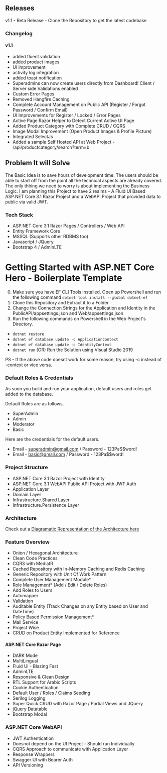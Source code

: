 ## Releases
v1.1 - Beta Release - Clone the Repository to get the latest codebase

### Changelog
#### v1.1
* added fluent validation
* added product images
* UI improvement
* activity log integration
* added toast notification
* Superadmins can now create users directly from Dashboard! Client / Server side Validations enabled
* Custom Error Pages
* Removed Hangfire Caching
* Complete Account Management on Public API (Register / Forgot Password / Confirm Email)
* UI Improvements for Register / Locked / Error Pages
* Active Page Razor Helper to Detect Current Active UI Page
* Added Product Category with Complete CRUD / CQRS
* Image Modal Improvement (Open Product Images & Profile Picture)
* Integrated SelectJs
* Added a sample Self Hosted API at Web Project - /api/productcategory/search?term=b



## Problem It will Solve

The Basic Idea is to save hours of development time. The users should be able to start off from the point all the technical aspects are already covered. The only thhing we need to worry is about implementing the Business Logic. I am planning this Project to have 2 realms - A Fluid UI Based ASP.NET Core 3.1 Razor Project and a WebAPI Project that provided data to public via valid JWT.

### Tech Stack
- ASP.NET Core 3.1 Razor Pages / Controllers / Web API 
- Entity Framework Core
- MSSQL (Supports other RDBMS too)
- Javascript / JQuery
- Bootstrap 4 / AdminLTE

# Getting Started with ASP.NET Core Hero - Boilerplate Template
0. Make sure you have EF CLI Tools installed. Open up Powershell and run the following command
`dotnet tool install --global dotnet-ef`
1. Clone this Repository and Extract it to a Folder.
3. Change the Connection Strings for the Application and Identity in the PublicAPI/appsettings.json and Web/appsettings.json
2. Run the following commands on Powershell in the Web Project's Directory.
- `dotnet restore`
- `dotnet ef database update -c ApplicationContext`
- `dotnet ef database update -c IdentityContext`
- `dotnet run` (OR) Run the Solution using Visual Studio 2019

PS - If the above code doesnt work for some reason, try using -c instead of -context or vice versa.
   
### Default Roles & Credentials
As soon you build and run your application, default users and roles get added to the database.

Default Roles are as follows.
- SuperAdmin
- Admin
- Moderator
- Basic

Here are the credentials for the default users.
- Email - superadmin@gmail.com  / Password - 123Pa$$word!
- Email - basic@gmail.com  / Password - 123Pa$$word!

### Project Structure
- ASP.NET Core 3.1 Razor Project with Identity
- ASP.NET Core 3.1 WebAPI Public API Project with JWT Auth
- Application Layer
- Domain Layer
- Infrastructure.Shared Layer
- Infrastructure.Persistence Layer

### Architecture
Check out a [Diagramatic Representation of the Architecture here](https://www.codewithmukesh.com/wp-content/uploads/2020/10/ASP.NET-Core-Hero-Boilerplate-template.png)

### Feature Overview
- Onion / Hexagonal Architecture
- Clean Code Practices
- CQRS with MediatR
- Cached Repository with In-Memory Caching and Redis Caching
- Generic Repository with Unit Of Work Pattern
- Complete User Management Module*
- Role Management* (Add / Edit / Delete Roles)
- Add Roles to Users
- Automapper
- Validation
- Auditable Entity (Track Changes on any Entity based on User and DateTime)
- Policy Based Permission Management*
- Mail Service
- Project Wise
- CRUD on Product Entity Implemented for Reference

#### ASP.NET Core Razor Page
- DARK Mode
- MultiLingual
- Fluid UI - Blazing Fast
- AdminLTE
- Responsive & Clean Design
- RTL Support for Arabic Scripts
- Cookie Authentication
- Default User / Roles / Claims Seeding
- Serilog Logging
- Super Quick CRUD with Razor Page / Partial Views and JQuery
- jQuery Datatable
- Bootstrap Modal

### ASP.NET Core WebAPI
- JWT Authentication
- Doesnot depend on the UI Project - Should run Individually
- CQRS Approach to communicate with Application Layer
- Response Wrappers
- Swagger UI with Bearer Auth
- API Versioning

